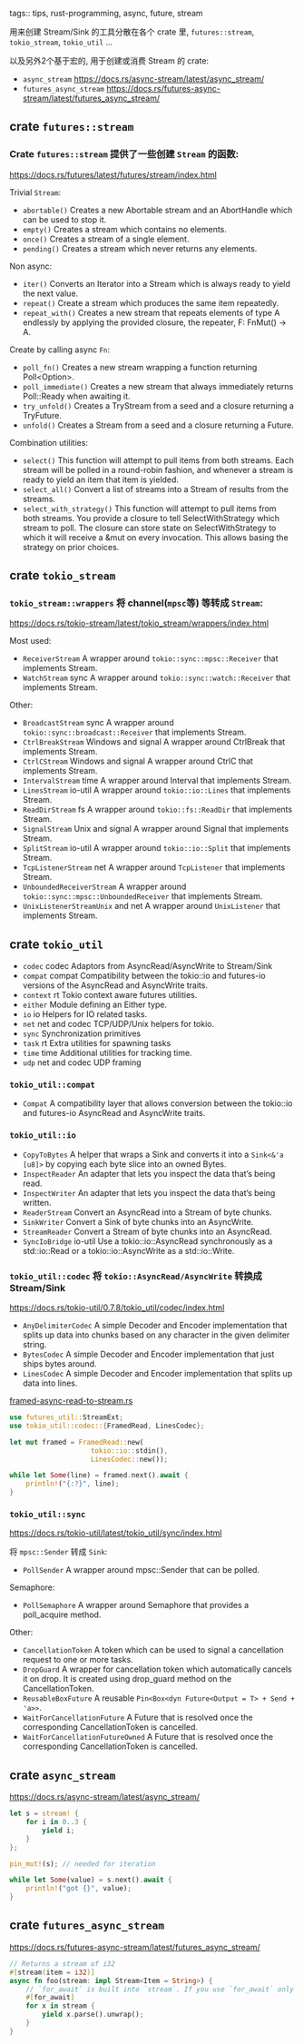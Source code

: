 tags:: tips, rust-programming, async, future, stream

用来创建 Stream/Sink 的工具分散在各个 crate 里,
`futures::stream`, `tokio_stream`, `tokio_util` ...

以及另外2个基于宏的, 用于创建或消费 Stream 的 crate:
- `async_stream` https://docs.rs/async-stream/latest/async_stream/
- `futures_async_stream` https://docs.rs/futures-async-stream/latest/futures_async_stream/


## crate `futures::stream`


### Crate `futures::stream` 提供了一些创建 `Stream` 的函数:

https://docs.rs/futures/latest/futures/stream/index.html

Trivial `Stream`:

- `abortable()`            Creates a new Abortable stream and an AbortHandle which can be used to stop it.
- `empty()`                Creates a stream which contains no elements.
- `once()`                 Creates a stream of a single element.
- `pending()`              Creates a stream which never returns any elements.

Non async:

- `iter()`                 Converts an Iterator into a Stream which is always ready to yield the next value.
- `repeat()`               Create a stream which produces the same item repeatedly.
- `repeat_with()`          Creates a new stream that repeats elements of type A endlessly by applying the provided closure, the repeater, F: FnMut() -> A.

Create by calling async `Fn`:

- `poll_fn()`              Creates a new stream wrapping a function returning Poll<Option<T>>.
- `poll_immediate()`       Creates a new stream that always immediately returns Poll::Ready when awaiting it.
- `try_unfold()`           Creates a TryStream from a seed and a closure returning a TryFuture.
- `unfold()`               Creates a Stream from a seed and a closure returning a Future.

Combination utilities:

- `select()`               This function will attempt to pull items from both streams. Each stream will be polled in a round-robin fashion, and whenever a stream is ready to yield an item that item is yielded.
- `select_all()`           Convert a list of streams into a Stream of results from the streams.
- `select_with_strategy()` This function will attempt to pull items from both streams. You provide a closure to tell SelectWithStrategy which stream to poll. The closure can store state on SelectWithStrategy to which it will receive a &mut on every invocation. This allows basing the strategy on prior choices.


## crate `tokio_stream`


### `tokio_stream::wrappers` 将 channel(`mpsc`等) 等转成 `Stream`:

https://docs.rs/tokio-stream/latest/tokio_stream/wrappers/index.html

Most used:

- `ReceiverStream`                             A wrapper around `tokio::sync::mpsc::Receiver` that implements Stream.
- `WatchStream`             sync               A wrapper around `tokio::sync::watch::Receiver` that implements Stream.

Other:

- `BroadcastStream`         sync               A wrapper around `tokio::sync::broadcast::Receiver` that implements Stream.
- `CtrlBreakStream`         Windows and signal A wrapper around CtrlBreak that implements Stream.
- `CtrlCStream`             Windows and signal A wrapper around CtrlC that implements Stream.
- `IntervalStream`          time               A wrapper around Interval that implements Stream.
- `LinesStream`             io-util            A wrapper around `tokio::io::Lines` that implements Stream.
- `ReadDirStream`           fs                 A wrapper around `tokio::fs::ReadDir` that implements Stream.
- `SignalStream`            Unix and signal    A wrapper around Signal that implements Stream.
- `SplitStream`             io-util            A wrapper around `tokio::io::Split` that implements Stream.
- `TcpListenerStream`       net                A wrapper around `TcpListener` that implements Stream.
- `UnboundedReceiverStream`                    A wrapper around `tokio::sync::mpsc::UnboundedReceiver` that implements Stream.
- `UnixListenerStreamUnix`  and net            A wrapper around `UnixListener` that implements Stream.


## crate `tokio_util`


- `codec`   codec           Adaptors from AsyncRead/AsyncWrite to Stream/Sink
- `compat`  compat          Compatibility between the tokio::io and futures-io versions of the AsyncRead and AsyncWrite traits.
- `context` rt              Tokio context aware futures utilities.
- `either`                  Module defining an Either type.
- `io`      io              Helpers for IO related tasks.
- `net`     net and codec   TCP/UDP/Unix helpers for tokio.
- `sync`                    Synchronization primitives
- `task`    rt              Extra utilities for spawning tasks
- `time`    time            Additional utilities for tracking time.
- `udp`     net and codec   UDP framing


### `tokio_util::compat`

- `Compat` A compatibility layer that allows conversion between the tokio::io and futures-io AsyncRead and AsyncWrite traits.


### `tokio_util::io`

- `CopyToBytes`           A helper that wraps a Sink<Bytes> and converts it into a `Sink<&'a [u8]>` by copying each byte slice into an owned Bytes.
- `InspectReader`         An adapter that lets you inspect the data that’s being read.
- `InspectWriter`         An adapter that lets you inspect the data that’s being written.
- `ReaderStream`          Convert an AsyncRead into a Stream of byte chunks.
- `SinkWriter`            Convert a Sink of byte chunks into an AsyncWrite.
- `StreamReader`          Convert a Stream of byte chunks into an AsyncRead.
- `SyncIoBridge`  io-util Use a tokio::io::AsyncRead synchronously as a std::io::Read or a tokio::io::AsyncWrite as a std::io::Write.


### `tokio_util::codec` 将 `tokio::AsyncRead/AsyncWrite` 转换成 Stream/Sink

https://docs.rs/tokio-util/0.7.8/tokio_util/codec/index.html

- `AnyDelimiterCodec` A simple Decoder and Encoder implementation that splits up data into chunks based on any character in the given delimiter string.
- `BytesCodec`        A simple Decoder and Encoder implementation that just ships bytes around.
- `LinesCodec`        A simple Decoder and Encoder implementation that splits up data into lines.

[framed-async-read-to-stream.rs](../rust-playground/src/bin/framed-async-read-to-stream.rs)

```rust
use futures_util::StreamExt;
use tokio_util::codec::{FramedRead, LinesCodec};

let mut framed = FramedRead::new(
                    tokio::io::stdin(),
                    LinesCodec::new());

while let Some(line) = framed.next().await {
    println!("{:?}", line);
}
```


### `tokio_util::sync`

https://docs.rs/tokio-util/latest/tokio_util/sync/index.html

将 `mpsc::Sender` 转成 `Sink`:

- `PollSender`                     A wrapper around mpsc::Sender that can be polled.

Semaphore:

- `PollSemaphore`                  A wrapper around Semaphore that provides a poll_acquire method.

Other:

- `CancellationToken`              A token which can be used to signal a cancellation request to one or more tasks.
- `DropGuard`                      A wrapper for cancellation token which automatically cancels it on drop. It is created using drop_guard method on the CancellationToken.
- `ReusableBoxFuture`              A reusable `Pin<Box<dyn Future<Output = T> + Send + 'a>>`.
- `WaitForCancellationFuture`      A Future that is resolved once the corresponding CancellationToken is cancelled.
- `WaitForCancellationFutureOwned` A Future that is resolved once the corresponding CancellationToken is cancelled.


## crate `async_stream`

https://docs.rs/async-stream/latest/async_stream/

```rust
let s = stream! {
    for i in 0..3 {
        yield i;
    }
};

pin_mut!(s); // needed for iteration

while let Some(value) = s.next().await {
    println!("got {}", value);
}
```


## crate `futures_async_stream`

https://docs.rs/futures-async-stream/latest/futures_async_stream/

```rust
// Returns a stream of i32
#[stream(item = i32)]
async fn foo(stream: impl Stream<Item = String>) {
    // `for_await` is built into `stream`. If you use `for_await` only in `stream`, there is no need to import `for_await`.
    #[for_await]
    for x in stream {
        yield x.parse().unwrap();
    }
}
```
